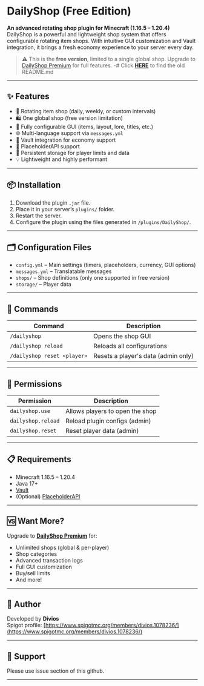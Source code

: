 # DailyShop (Free Edition)

**An advanced rotating shop plugin for Minecraft (1.16.5 – 1.20.4)**  
DailyShop is a powerful and lightweight shop system that offers configurable rotating item shops. With intuitive GUI customization and Vault integration, it brings a fresh economy experience to your server every day.

> ⚠️ This is the **free version**, limited to a single global shop. Upgrade to [DailyShop Premium](https://www.spigotmc.org/resources/116223/) for full features.
-# Click [**HERE**](https://github.com/loyfael/LoyDailyShop/blob/master/OLD.md) to find the old README.md

---

## ✨ Features

- 🔄 Rotating item shop (daily, weekly, or custom intervals)
- 🛍️ One global shop (free version limitation)
- 🧰 Fully configurable GUI (items, layout, lore, titles, etc.)
- 🌐 Multi-language support via `messages.yml`
- 🔗 Vault integration for economy support
- 🧩 PlaceholderAPI support
- 💾 Persistent storage for player limits and data
- 💡 Lightweight and highly performant

---

## 📦 Installation

1. Download the plugin `.jar` file.
2. Place it in your server’s `plugins/` folder.
3. Restart the server.
4. Configure the plugin using the files generated in `/plugins/DailyShop/`.

---

## 🗂️ Configuration Files

- `config.yml` – Main settings (timers, placeholders, currency, GUI options)
- `messages.yml` – Translatable messages
- `shops/` – Shop definitions (only one supported in free version)
- `storage/` – Player data

---

## 🔧 Commands

| Command | Description |
|---------|-------------|
| `/dailyshop` | Opens the shop GUI |
| `/dailyshop reload` | Reloads all configurations |
| `/dailyshop reset <player>` | Resets a player's data (admin only) |

---

## 🔐 Permissions

| Permission | Description |
|------------|-------------|
| `dailyshop.use` | Allows players to open the shop |
| `dailyshop.reload` | Reload plugin configs (admin) |
| `dailyshop.reset` | Reset player data (admin) |

---

## 📋 Requirements

- Minecraft 1.16.5 – 1.20.4
- Java 17+
- [Vault](https://www.spigotmc.org/resources/vault.34315/)
- (Optional) [PlaceholderAPI](https://www.spigotmc.org/resources/placeholderapi.6245/)

---

## 🆚 Want More?

Upgrade to [**DailyShop Premium**](https://www.spigotmc.org/resources/116223/) for:

- Unlimited shops (global & per-player)
- Shop categories
- Advanced transaction logs
- Full GUI customization
- Buy/sell limits
- And more!

---

## 👤 Author

Developed by **Divios**  
Spigot profile: [https://www.spigotmc.org/members/divios.1078236/](https://www.spigotmc.org/members/divios.1078236/)

---

## 💬 Support

Please use issue section of this github.

---

